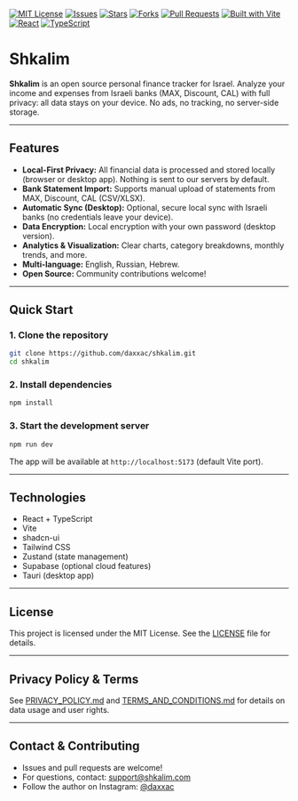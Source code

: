 [![MIT License](https://img.shields.io/github/license/daxxac/shkalim)](./LICENSE)
[![Issues](https://img.shields.io/github/issues/daxxac/shkalim)](https://github.com/daxxac/shkalim/issues)
[![Stars](https://img.shields.io/github/stars/daxxac/shkalim?style=social)](https://github.com/daxxac/shkalim/stargazers)
[![Forks](https://img.shields.io/github/forks/daxxac/shkalim?style=social)](https://github.com/daxxac/shkalim/network/members)
[![Pull Requests](https://img.shields.io/github/issues-pr/daxxac/shkalim)](https://github.com/daxxac/shkalim/pulls)
[![Built with Vite](https://img.shields.io/badge/Built%20with-Vite-646CFF?logo=vite&logoColor=white)](https://vitejs.dev/)
[![React](https://img.shields.io/badge/React-20232A?logo=react&logoColor=61DAFB)](https://react.dev/)
[![TypeScript](https://img.shields.io/badge/TypeScript-007ACC?logo=typescript&logoColor=white)](https://www.typescriptlang.org/)

# Shkalim

**Shkalim** is an open source personal finance tracker for Israel. Analyze your income and expenses from Israeli banks (MAX, Discount, CAL) with full privacy: all data stays on your device. No ads, no tracking, no server-side storage.

---

## Features

- **Local-First Privacy:** All financial data is processed and stored locally (browser or desktop app). Nothing is sent to our servers by default.
- **Bank Statement Import:** Supports manual upload of statements from MAX, Discount, CAL (CSV/XLSX).
- **Automatic Sync (Desktop):** Optional, secure local sync with Israeli banks (no credentials leave your device).
- **Data Encryption:** Local encryption with your own password (desktop version).
- **Analytics & Visualization:** Clear charts, category breakdowns, monthly trends, and more.
- **Multi-language:** English, Russian, Hebrew.
- **Open Source:** Community contributions welcome!

---

## Quick Start

### 1. Clone the repository
```sh
git clone https://github.com/daxxac/shkalim.git
cd shkalim
```

### 2. Install dependencies
```sh
npm install
```

### 3. Start the development server
```sh
npm run dev
```

The app will be available at `http://localhost:5173` (default Vite port).

---

## Technologies
- React + TypeScript
- Vite
- shadcn-ui
- Tailwind CSS
- Zustand (state management)
- Supabase (optional cloud features)
- Tauri (desktop app)

---

## License

This project is licensed under the MIT License. See the [LICENSE](./LICENSE) file for details.

---

## Privacy Policy & Terms

See [PRIVACY_POLICY.md](./PRIVACY_POLICY.md) and [TERMS_AND_CONDITIONS.md](./TERMS_AND_CONDITIONS.md) for details on data usage and user rights.

---

## Contact & Contributing

- Issues and pull requests are welcome!
- For questions, contact: support@shkalim.com
- Follow the author on Instagram: [@daxxac](https://instagram.com/daxxac)
